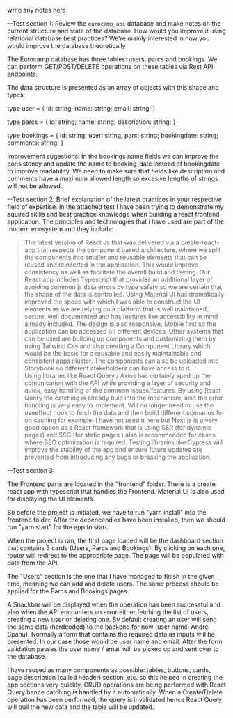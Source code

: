 write any notes here

--Test section 1: Review the `eurocamp_api` database and make notes on the current structure and state of the database. How would you improve it using relational database best practices? We're mainly interested in how you would improve the database theoretically

The Eurocamp database has three tables: users, parcs and bookings. 
We can perform GET/POST/DELETE operations on these tables via Rest API endpoints.

The data structure is presented as an array of objects with this shape and types: 

type user = {
    id: string;
    name: string;
    email: string;
}

type parcs = {
    id: string;
    name: string;
    description: string;
}

type bookings = {
    id: string;
    user: string;
    parc: string;
    bookingdate: string;
    comments: string;
}

Improvement sugestions:
In the bookings name fields we can improve the consistency and update the name to booking_date instead of bookingdate to improve readability.
We need to make sure that fields like description and comments have a maximum allowed length so excesive lengths of strings will not be allowed.


--Test section 2: Brief explanation of the latest practices in your respective field of expertise.
In the attached test I have been trying to demonstrate my aquired skills and best practice knowledge when building a react frontend application.
The principles and technologies that i have used are part of the modern ecosystem and they include:
>The latest version of React Js that was delivered via a create-react-app that respects the component based architecture, where we split the components into smaller and reusable elements that can be reused and reinserted in the application. This would improve consistency as well as facilitate the overall build and testing. 
>Our React app includes Typescript that provides an additional layer of avoiding common js data errors by type safety so we are certain that the shape of the data is controlled.
>Using Material UI has dramatically improved the speed with which I was able to construct the UI elements as we are relying on a platform that is well maintained, secure, well documented and has features like accessibility in mind already included. The design is also responsive, Mobile first so the application can be accessed on different devices. Other systems that can be used are building up components and customizing them by using Tailwind Css and also creating a Component Library which would be the basis for a reusable and easily maintainable and consistent apps cluster. The components can also be uploaded into Storybook so different stakeholders can have access to it.  
>Using libraries like React Query / Axios has certainly sped up the comunication with the API while providing a layer of security and quick, easy handling of the common issues/features. By using React Query the catching is already built into the mechanism, also the error handling is very easy to implement. Will no longer need to use the useeffect hook to fetch the data and then build different scenarios for on caching for example. 
>I have not used it here but Next js is a very good option as a React framework that is using SSR (for dynamic pages) and SSG (for static pages ) also is recommended for cases where SEO optimization is required. 
>Testing libraries like Cypress will improve the stability of the app and ensure future updates are prevented from introducing any bugs or breaking the application. 


--Test section 3:

The Frontend parts are located in the "frontend" folder. There is a create react app with typescript that handles the Frontend. Material UI is also used for displaying the UI elements. 

So before the project is initiated, we have to run "yarn install" into the frontend folder. After the depencendies have been installed, then we should run "yarn start" for the app to start. 

When the project is ran, the first page loaded will be the dashboard section that contains 3 cards (Users, Parcs and Bookings).
By clicking on each one, router will redirect to the appropriate page. The page will be populated with data from the API.

The "Users" section is the one that I have managed to finish in the given time, meaning we can add and delete users. 
The same process should be applied for the Parcs and Bookings pages.

A Snackbar will be displayed when the operation has been successful and also when the API encounters an error either fetching the list of users, creating a new user or deleting one. 
By default creating an user will send the same data (hardcoded) to the backend for now (user name: Andrei Spanu). Normally a form that contains the required data as inputs will be presented. In our case those would be user name and email. 
After the form validation passes the user name / email will be picked up and sent over to the database. 

I have reused as many components as possible: tables, buttons, cards, page description (called header) section, etc. so this helped in creating the app sections very quickly.
CRUD operations are being performed with React Query hence catching is handled by it automatically. When a Create/Delete operation has been performed, the query is invalidated hence React Query will pull the new data and the table will be updated.

